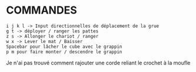 # COMMANDES 
    i j k l -> Input directionnelles de déplacement de la grue
    g t -> déployer / ranger les pattes 
    z s -> Allonger le chariot / ranger 
    w x -> Lever le mat / Baisser 
    Spacebar pour lâcher le cube avec le grappin 
    p m pour faire monter / descendre le grappin

Je n'ai pas trouvé comment rajouter une corde reliant le crochet à la moufle 